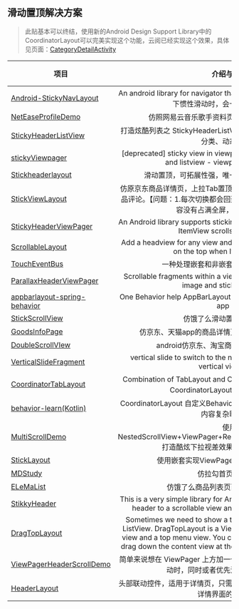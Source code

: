 ## 滑动置顶解决方案

> 此贴基本可以终结，使用新的Android Design Support Library中的 CoordinatorLayout可以完美实现这个功能，云阅已经实现这个效果，具体见页面：[CategoryDetailActivity](https://github.com/youlookwhat/CloudReader/blob/master/app/src/main/java/com/example/jingbin/cloudreader/ui/wan/child/CategoryDetailActivity.java)

| 项目 |介绍与问题|预览|
| -------- |:--:|:--:|
| [Android-StickyNavLayout][1] | An android library for navigator that stick on the top【问题：往上或下惯性滑动时，会卡在悬浮栏那里】 | ![][101]|
| [NetEaseProfileDemo][2] | 仿照网易云音乐歌手资料页面滑动效果实现的Demo | ![][102]|
| [StickyHeaderListView][10] | 打造炫酷列表之 StickyHeaderListView：标题渐变、吸附悬浮、筛选分类、动态头部等 | ![][110]|
| [stickyViewpager][4] | [deprecated] sticky view in viewpager which includes scrollview and listview - viewpager with headers | ![][104]|
| [Stickheaderlayout][11] | 滑动置顶，可拓展性强，唯一的缺点是不可一次推上去 | ![][111]|
| [StickViewLayout][12] | 仿原京东商品详情页，上拉Tab置顶，可查看图文详情，参数详情，商品评论。【问题：1.每次切换都会回到最顶端，2.当其中一个view的内容没有占满全屏，悬浮栏会下移】 | ![][112]|
| [StickyHeaderViewPager][13] | An Android library supports sticking the navigator on the top when ItemView scrolls in Viewpager. | ![][113]|
| [ScrollableLayout][14] | Add a headview for any view and supports sticking the navigator on the top when ItemView scrolls. | ![][114]|
| [TouchEventBus][15] | 一种处理嵌套和非嵌套滑动冲突的解决方案 | ![][115]|
| [ParallaxHeaderViewPager][6] | Scrollable fragments within a viewpager that allows for parallax image and sticky bar effects | ![][106]|
| [appbarlayout-spring-behavior][7] | One Behavior help AppBarLayout to scroll spring and with fling fix app bar | ![][107]|
| [StickScrollView][9] | 仿饿了么滑动置顶双列表联动 | ![][109]|
| [GoodsInfoPage][3] | 仿京东、天猫app的商品详情页的布局架构, 以及功能实现 | ![][103]|
| [DoubleScrollVIew][8] | android仿京东、淘宝商品详情页上拉查看详情 | ![][108]|
| [VerticalSlideFragment][5] | vertical slide to switch to the next fragment page, looks like vertical viewpager | ![][105]|
| [CoordinatorTabLayout][16] | Combination of TabLayout and CoordinatorLayout./TabLayout和CoordinatorLayout相结合的折叠控件 | ![][116]|
| [behavior-learn(Kotlin)][17] | CoordinatorLayout 自定义Behavior 高仿美团商家详情界面 实现页面内容复杂联动效果 | ![][117]|
| [MultiScrollDemo][18] | 使用NestedScrollView+ViewPager+RecyclerView+SmartRefreshLayout打造酷炫下拉视差效果并解决各种滑动冲突 | ![][118]|
| [StickLayout][19] | 使用嵌套实现ViewPager和header的联动效果 | ![][119]|
| [MDStudy][20] | 仿拉勾首页交互效果 | ![][120]|
| [ELeMaList][21] | 仿饿了么商品列表页面（用Kotlin实现） | ![][121]|
| [StikkyHeader][22] | This is a very simple library for Android that allows you to stick an header to a scrollable view and easily apply animation to it | ![][122]|
| [DragTopLayout][23] | Sometimes we need to show a top view above a ViewPager or ListView. DragTopLayout is a ViewGroup that contains a content view and a top menu view. You can show the top menu view just drag down the content view at the right time, or drag it up to fold. | ![][123]|
| [ViewPagerHeaderScrollDemo][24] | 简单来说想在 ViewPager 上方加一个 Header，当 ViewPager 内部滚动时，同时或者优先滚动顶部的 Header | ![][124]|
| [HeaderLayout][25] | 头部联动控件，适用于详情页，只需在XML中配置即可实现网易云歌手详情界面的滑动效果 | ![][125]|

<!--项目链接-->
[1]:https://github.com/sangmingming/Android-StickyNavLayout
[2]:https://blog.csdn.net/u011734444/article/details/51471182
[3]:https://github.com/hexianqiao3755/GoodsInfoPage
[4]:https://github.com/xmuSistone/stickyViewpager
[5]:https://github.com/xmuSistone/VerticalSlideFragment
[6]:https://github.com/boxme/ParallaxHeaderViewPager
[7]:https://github.com/ToDou/appbarlayout-spring-behavior
[8]:https://github.com/ysnows/DoubleScrollVIew
[9]:https://github.com/WelliJohn/StickScrollView
[10]:https://github.com/sfsheng0322/StickyHeaderListView
[11]:https://github.com/yang747046912/Stickheaderlayout
[12]:https://github.com/youlookwhat/StickViewLayout
[13]:https://github.com/w446108264/StickyHeaderViewPager
[14]:https://github.com/w446108264/ScrollableLayout
[15]:https://github.com/YvesCheung/TouchEventBus/blob/master/README_NESTEDSCROLL.md
[16]:https://github.com/hugeterry/CoordinatorTabLayout
[17]:https://github.com/iielse/behavior-learn
[18]:https://github.com/SiberiaDante/MultiScrollDemo
[19]:https://juejin.im/entry/5b1f2bb7f265da6e02460812
[20]:https://github.com/Goach/MDStudy
[21]:https://github.com/leiyun1993/ELeMaList
[22]:https://github.com/carlonzo/StikkyHeader
[23]:https://github.com/chenupt/DragTopLayout
[24]:https://github.com/ongakuer/ViewPagerHeaderScrollDemo
[25]:https://github.com/imurluck/HeaderLayout

<!--图片链接 依次对应-->
[101]:https://github.com/sangmingming/Android-StickyNavLayout/blob/master/sc.gif?raw=true
[102]:https://img-blog.csdn.net/20160523110212030?watermark/2/text/aHR0cDovL2Jsb2cuY3Nkbi5uZXQv/font/5a6L5L2T/fontsize/400/fill/I0JBQkFCMA==/dissolve/70/gravity/SouthEast
[103]:https://github.com/hexianqiao3755/GoodsInfoPage/raw/master/art/demo.gif
[104]:https://github.com/xmuSistone/stickyViewpager/blob/master/gif01.gif?raw=true
[105]:https://github.com/xmuSistone/VerticalSlideFragment/blob/master/capture.gif?raw=true
[106]:https://upload-images.jianshu.io/upload_images/1354448-77ba8fe85699b899.gif?imageMogr2/auto-orient/strip
[107]:https://github.com/ToDou/appbarlayout-spring-behavior/blob/master/screenshot/appbar_spring_blur_tab.gif?raw=true
[108]:https://github.com/ysnows/DoubleScrollVIew/blob/master/a.gif?raw=true
[109]:https://github.com/WelliJohn/StickScrollView/raw/master/imgs/%E4%BB%BF%E9%A5%BF%E4%BA%86%E4%B9%88%E5%88%97%E8%A1%A8%E9%A1%B5.gif?raw=true
[110]:https://github.com/sfsheng0322/StickyHeaderListView/raw/master/resources/stickyheader.gif
[111]:https://raw.githubusercontent.com/yang747046912/Stickheaderlayout/master/image/pp.gif
[112]:https://github.com/youlookwhat/StickViewLayout/raw/master/sample.gif?raw=true
[113]:https://github.com/w446108264/StickyHeaderViewPager/raw/master/output/big.gif
[114]:https://github.com/w446108264/ScrollableLayout/raw/master/output/show.gif
[115]:https://raw.githubusercontent.com/YvesCheung/TouchEventBus/master/img/nestedScrollPreview.gif
[116]:https://github.com/hugeterry/CoordinatorTabLayout/raw/master/showUI/show1.gif
[117]:https://github.com/iielse/behavior-learn/raw/master/preview2.gif
[118]:https://github.com/SiberiaDante/MultiScrollDemo/raw/master/assets/GIF.gif
[119]:https://user-gold-cdn.xitu.io/2018/6/12/163f1c3ca4c4f60b?imageslim
[120]:https://camo.githubusercontent.com/674e4b9f11386b3214d68266cf539a29385978de/68747470733a2f2f75706c6f61642d696d616765732e6a69616e7368752e696f2f75706c6f61645f696d616765732f323134383231372d623734336530353539616431353934632e6769663f696d6167654d6f6772322f6175746f2d6f7269656e742f7374726970
[121]:https://github.com/leiyun1993/ELeMaList/raw/master/screenshot/3.gif
[122]:https://raw.githubusercontent.com/carlonzo/StikkyHeader/develop/readme/example1.gif
[123]:https://raw.githubusercontent.com/chenupt/DragTopLayout/master/imgs/dragtop_1.1.0.gif
[124]:https://raw.githubusercontent.com/ongakuer/ViewPagerHeaderScrollDemo/master/screenshot.gif
[125]:https://github.com/imurluck/HeaderLayout/raw/master/screenshots/HeaderLayout.gif
